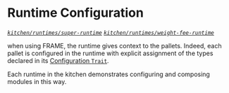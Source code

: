 # Runtime Configuration
*[`kitchen/runtimes/super-runtime`](https://github.com/substrate-developer-hub/recipes/tree/master/kitchen/runtimes/super-runtime)* *[`kitchen/runtimes/weight-fee-runtime`](https://github.com/substrate-developer-hub/recipes/tree/master/kitchen/runtimes/weight-fee-runtime)*

when using FRAME, the runtime gives context to the pallets. Indeed, each pallet is configured in the runtime with explicit assignment of the types declared in its [Configuration `Trait`](https://substrate.dev/rustdocs/master/pallet_example/trait.Trait.html).

Each runtime in the kitchen demonstrates configuring and composing modules in this way.
